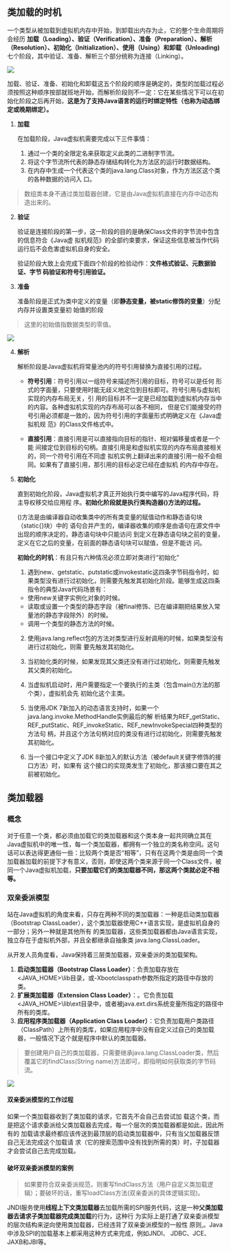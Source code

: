## 类加载的时机

一个类型从被加载到虚拟机内存中开始，到卸载出内存为止，它的整个生命周期将会经历 **加载（Loading）、验证（Verification）、准备（Preparation）、解析（Resolution）、初始化（Initialization）、使用（Using）和卸载（Unloading)** 七个阶段，其中验证、准备、解析三个部分统称为连接（Linking）。

![](https://community-header-1306990603.cos.ap-guangzhou.myqcloud.com/20220227214717.png)

加载、验证、准备、初始化和卸载这五个阶段的顺序是确定的，类型的加载过程必须按照这种顺序按部就班地开始，而解析阶段则不一定：它在某些情况下可以在初始化阶段之后再开始，**这是为了支持Java语言的运行时绑定特性（也称为动态绑定或晚期绑定）。**

1. **加载**

    在加载阶段，Java虚拟机需要完成以下三件事情：
    1. 通过一个类的全限定名来获取定义此类的二进制字节流。
    2. 将这个字节流所代表的静态存储结构转化为方法区的运行时数据结构。
    3. 在内存中生成一个代表这个类的java.lang.Class对象，作为方法区这个类的各种数据的访问入
口。

>数组类本身不通过类加载器创建，它是由Java虚拟机直接在内存中动态构造出来的。

2. **验证**

    验证是连接阶段的第一步，这一阶段的目的是确保Class文件的字节流中包含的信息符合《Java虚
拟机规范》的全部约束要求，保证这些信息被当作代码运行后不会危害虚拟机自身的安全。

    验证阶段大致上会完成下面四个阶段的检验动作：**文件格式验证、元数据验证、字节
码验证和符号引用验证。**

3. **准备**

    准备阶段是正式为类中定义的变量（即**静态变量，被static修饰的变量**）分配内存并设置类变量初
始值的阶段

>这里的初始值指数据类型的零值。

![](https://community-header-1306990603.cos.ap-guangzhou.myqcloud.com/20220227220046.png)

4. **解析**

    解析阶段是Java虚拟机将常量池内的符号引用替换为直接引用的过程。

    * **符号引用**：符号引用以一组符号来描述所引用的目标，符号可以是任何
形式的字面量，只要使用时能无歧义地定位到目标即可。符号引用与虚拟机实现的内存布局无关，引
用的目标并不一定是已经加载到虚拟机内存当中的内容。各种虚拟机实现的内存布局可以各不相同，
但是它们能接受的符号引用必须都是一致的，因为符号引用的字面量形式明确定义在《Java虚拟机规
范》的Class文件格式中。


    * **直接引用**：直接引用是可以直接指向目标的指针、相对偏移量或者是一个能
间接定位到目标的句柄。直接引用是和虚拟机实现的内存布局直接相关的，同一个符号引用在不同虚
拟机实例上翻译出来的直接引用一般不会相同。如果有了直接引用，那引用的目标必定已经在虚拟机
的内存中存在。

5. **初始化**

    直到初始化阶段，Java虚拟机才真正开始执行类中编写的Java程序代码，将主导权移交给应用程
序。**初始化阶段就是执行类构造器<clinit>()方法的过程。**

    <clinit>()方法是由编译器自动收集类中的所有类变量的赋值动作和静态语句块（static{}块）中的
语句合并产生的，编译器收集的顺序是由语句在源文件中出现的顺序决定的，静态语句块中只能访问
到定义在静态语句块之前的变量，定义在它之后的变量，在前面的静态语句块可以赋值，但是不能访
问。

    **初始化的时机**：有且只有六种情况必须立即对类进行“初始化”

    1. 遇到new、getstatic、putstatic或invokestatic这四条字节码指令时，如果类型没有进行过初始化，则需要先触发其初始化阶段。能够生成这四条指令的典型Java代码场景有：
      * 使用new关键字实例化对象的时候。
      * 读取或设置一个类型的静态字段（被final修饰、已在编译期把结果放入常量池的静态字段除外）的时候。
      * 调用一个类型的静态方法的时候。

    2. 使用java.lang.reflect包的方法对类型进行反射调用的时候，如果类型没有进行过初始化，则需
要先触发其初始化。

    3. 当初始化类的时候，如果发现其父类还没有进行过初始化，则需要先触发其父类的初始化。

    4. 当虚拟机启动时，用户需要指定一个要执行的主类（包含main()方法的那个类），虚拟机会先
初始化这个主类。

    5. 当使用JDK 7新加入的动态语言支持时，如果一个java.lang.invoke.MethodHandle实例最后的解
析结果为REF_getStatic、REF_putStatic、REF_invokeStatic、REF_newInvokeSpecial四种类型的方法句
柄，并且这个方法句柄对应的类没有进行过初始化，则需要先触发其初始化。

    6. 当一个接口中定义了JDK 8新加入的默认方法（被default关键字修饰的接口方法）时，如果有
这个接口的实现类发生了初始化，那该接口要在其之前被初始化。

## 类加载器

### 概念

对于任意一个类，都必须由加载它的类加载器和这个类本身一起共同确立其在Java虚拟机中的唯一性，每一个类加载器，都拥有一个独立的类名称空间。这句话可以表达得更通俗一些：比较两个类是否“相等”，只有在这两个类是由同一个类加载器加载的前提下才有意义，否则，即使这两个类来源于同一个Class文件，被同一个Java虚拟机加载，**只要加载它们的类加载器不同，那这两个类就必定不相等。**

### 双亲委派模型

站在Java虚拟机的角度来看，只存在两种不同的类加载器：一种是启动类加载器（Bootstrap
ClassLoader），这个类加载器使用C++语言实现，是虚拟机自身的一部分；另外一种就是其他所有
的类加载器，这些类加载器都由Java语言实现，独立存在于虚拟机外部，并且全都继承自抽象类
java.lang.ClassLoader。

从开发人员角度看，Java保持着三层类加载器，双亲委派的类加载架构。

1. **启动类加载器（Bootstrap Class Loader）**：负责加载存放在<JAVA_HOME>\lib目录，或-Xbootclasspath参数所指定的路径中存放的类。
2. **扩展类加载器（Extension Class Loader）**：。它负责加载<JAVA_HOME>\lib\ext目录中，或者被java.ext.dirs系统变量所指定的路径中所有的类库。
3. **应用程序类加载器（Application Class Loader）**：它负责加载用户类路径（ClassPath）上所有的类库，如果应用程序中没有自定义过自己的类加载器，一般情况下这个就是程序中默认的类加载器。

>要创建用户自己的类加载器，只需要继承java.lang.ClassLoader类，然后覆盖它的findClass(String name)方法即可，即指明如何获取类的字节码流。

![](https://community-header-1306990603.cos.ap-guangzhou.myqcloud.com/20220227221844.png)

#### 双亲委派模型的工作过程

如果一个类加载器收到了类加载的请求，它首先不会自己去尝试加
载这个类，而是把这个请求委派给父类加载器去完成，每一个层次的类加载器都是如此，因此所有的
加载请求最终都应该传送到最顶层的启动类加载器中，只有当父加载器反馈自己无法完成这个加载请
求（它的搜索范围中没有找到所需的类）时，子加载器才会尝试自己去完成加载。

#### 破坏双亲委派模型的案例

>如果要符合双亲委派规范，则重写findClass方法（用户自定义类加载逻辑）；要破坏的话，重写loadClass方法(双亲委派的具体逻辑实现)。

JNDI服务使用**线程上下文类加载器**去加载所需的SPI服务代码，这是一种**父类加载器去请求子类加载器完成类加载**的行为，这种行
为实际上是打通了双亲委派模型的层次结构来逆向使用类加载器，已经违背了双亲委派模型的一般性
原则,。Java中涉及SPI的加载基本上都采用这种方式来完成，例如JNDI、
JDBC、JCE、JAXB和JBI等。



    

